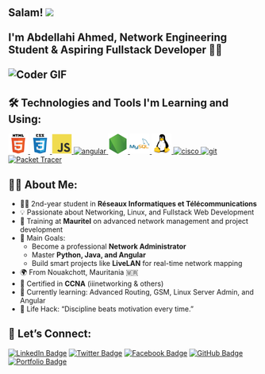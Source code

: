 <h2 align="left">
  <abc>
    <br>Salam! <img src="https://user-images.githubusercontent.com/42378118/110234147-e3259600-7f4e-11eb-95be-0c4047144dea.gif" width="30"><br>
    <br> I'm Abdellahi Ahmed, Network Engineering Student & Aspiring Fullstack Developer 👨‍💻<br>
    <br>
    <img src="https://media.giphy.com/media/SWoSkN6DxTszqIKEqv/giphy.gif" alt="Coder GIF" width="500">
  </abc>
</h2> 

<h2 align="left">🛠️ Technologies and Tools I'm Learning and Using:</h2>
<p align="left">
  <a href="https://www.w3.org/html/" target="_blank"> <img src="https://raw.githubusercontent.com/devicons/devicon/master/icons/html5/html5-original-wordmark.svg" alt="html5" width="40" height="40"/> </a>
  <a href="https://www.w3schools.com/css/" target="_blank"> <img src="https://raw.githubusercontent.com/devicons/devicon/master/icons/css3/css3-original-wordmark.svg" alt="css3" width="40" height="40"/> </a>
  <a href="https://developer.mozilla.org/en-US/docs/Web/JavaScript" target="_blank"> <img src="https://raw.githubusercontent.com/devicons/devicon/master/icons/javascript/javascript-original.svg" alt="javascript" width="40" height="40"/> </a>
  <a href="https://angular.io/" target="_blank"> <img src="https://angular.io/assets/images/logos/angular/angular.svg" alt="angular" width="40" height="40"/> </a>
  <a href="https://nodejs.org/" target="_blank"> <img src="https://raw.githubusercontent.com/devicons/devicon/master/icons/nodejs/nodejs-original.svg" alt="nodejs" width="40" height="40"/> </a>
  <a href="https://www.mysql.com/" target="_blank"> <img src="https://raw.githubusercontent.com/devicons/devicon/master/icons/mysql/mysql-original-wordmark.svg" alt="mysql" width="40" height="40"/> </a>
  <a href="https://www.linux.org/" target="_blank"> <img src="https://raw.githubusercontent.com/devicons/devicon/master/icons/linux/linux-original.svg" alt="linux" width="40" height="40"/> </a>
  <a href="https://www.cisco.com/" target="_blank"> <img src="https://www.vectorlogo.zone/logos/cisco/cisco-icon.svg" alt="cisco" width="40" height="40"/> </a>
  <a href="https://git-scm.com/" target="_blank"> <img src="https://www.vectorlogo.zone/logos/git-scm/git-scm-icon.svg" alt="git" width="40" height="40"/> </a>
  <a href="https://www.packettracer.net/" target="_blank"> <img src="https://upload.wikimedia.org/wikipedia/commons/thumb/4/49/Cisco_packet_tracer_icon.svg/512px-Cisco_packet_tracer_icon.svg.png" alt="Packet Tracer" width="40" height="40"/> </a>
</p>

<h2 align="left">👨‍💻 About Me:</h2>

- 🧑‍🎓 2nd-year student in **Réseaux Informatiques et Télécommunications**
- 💡 Passionate about Networking, Linux, and Fullstack Web Development
- 📶 Training at **Mauritel** on advanced network management and project development
- 🎯 Main Goals: 
  - Become a professional **Network Administrator**
  - Master **Python, Java, and Angular**
  - Build smart projects like **LiveLAN** for real-time network mapping
- 🌍 From Nouakchott, Mauritania 🇲🇷
- 📜 Certified in **CCNA** (iiinetworking & others)
- 🌱 Currently learning: Advanced Routing, GSM, Linux Server Admin, and Angular
- 🧠 Life Hack: “Discipline beats motivation every time.”

<h2 align="left">🤝 Let’s Connect:</h2>

[![LinkedIn Badge](https://img.shields.io/badge/-Abdellahi%20Ahmed-blue?style=flat-square&logo=Linkedin&logoColor=white&link=https://www.linkedin.com/in/your-link)](https://www.linkedin.com/in/your-link)
[![Twitter Badge](https://img.shields.io/badge/-@yourhandle-1ca0f1?style=flat-square&labelColor=1ca0f1&logo=twitter&logoColor=white&link=https://twitter.com/yourhandle)](https://twitter.com/yourhandle)
[![Facebook Badge](https://img.shields.io/badge/-Abdellahi-3b5998?style=flat-square&labelColor=3b5998&logo=facebook&logoColor=white&link=https://facebook.com/yourpage)](https://facebook.com/yourpage)
[![GitHub Badge](https://img.shields.io/badge/-@Abdellahi-black?style=flat-square&logo=github&logoColor=white&link=https://github.com/yourusername)](https://github.com/yourusername)
[![Portfolio Badge](https://img.shields.io/badge/-My_Portfolio-orange?style=flat-square&logo=appveyor&logoColor=white&link=https://yourwebsite.com)](https://yourwebsite.com)
